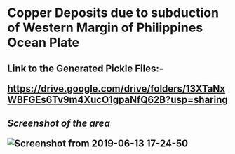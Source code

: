 <h1>Copper Deposits due to subduction of Western Margin of Philippines Ocean Plate
  
<h2> Link to the Generated Pickle Files:-
  
https://drive.google.com/drive/folders/13XTaNxWBFGEs6Tv9m4XucO1gpaNfQ62B?usp=sharing

<h2><i>Screenshot of the area</i>

![Screenshot from 2019-06-13 17-24-50](https://user-images.githubusercontent.com/49898433/59412165-301f1b80-8e00-11e9-875a-5718a8966651.png)
  
